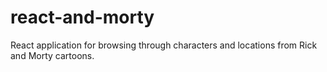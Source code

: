 # react-and-morty
React application for browsing through characters and locations from Rick and Morty cartoons.
